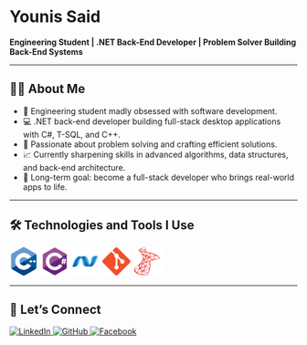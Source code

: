 # Younis Said

**Engineering Student | .NET Back-End Developer | Problem Solver Building Back-End Systems**

---

## 👨‍💻 About Me

- 🔧 Engineering student madly obsessed with software development.
- 💻 .NET back-end developer building full-stack desktop applications with C#, T-SQL, and C++.
- 🧠 Passionate about problem solving and crafting efficient solutions.
- 📈 Currently sharpening skills in advanced algorithms, data structures, and back-end architecture.
- 🎯 Long-term goal: become a full-stack developer who brings real-world apps to life.

---

## 🛠️ Technologies and Tools I Use

<p align="left">
  <img src="https://raw.githubusercontent.com/devicons/devicon/master/icons/cplusplus/cplusplus-original.svg" alt="C++" width="50" height="50"/>
  <img src="https://raw.githubusercontent.com/devicons/devicon/master/icons/csharp/csharp-original.svg" alt="C#" width="50" height="50"/>
  <img src="https://raw.githubusercontent.com/devicons/devicon/master/icons/dot-net/dot-net-original.svg" alt=".NET" width="50" height="50"/>
  <img src="https://raw.githubusercontent.com/devicons/devicon/master/icons/git/git-original.svg" alt="Git" width="50" height="50"/>
  <img src="https://raw.githubusercontent.com/devicons/devicon/master/icons/microsoftsqlserver/microsoftsqlserver-plain.svg" alt="T-SQL" width="50" height="50"/>
</p>

---

## 🤝 Let’s Connect

<p align="left">
  <a href="https://www.linkedin.com/in/younis-said" target="_blank">
    <img src="https://cdn-icons-png.flaticon.com/512/174/174857.png" alt="LinkedIn" width="60" height="60"/>
  </a>
  <a href="https://github.com/YounisSaid" target="_blank">
    <img src="https://cdn-icons-png.flaticon.com/512/25/25231.png" alt="GitHub" width="60" height="60"/>
  </a>
  <a href="https://www.facebook.com/younis.said.143380" target="_blank">
    <img src="https://cdn-icons-png.flaticon.com/512/733/733547.png" alt="Facebook" width="60" height="60"/>
  </a>
</p>
